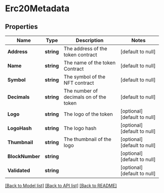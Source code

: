 # Erc20Metadata

## Properties
Name | Type | Description | Notes
------------ | ------------- | ------------- | -------------
**Address** | **string** | The address of the token contract | [default to null]
**Name** | **string** | The name of the token Contract | [default to null]
**Symbol** | **string** | The symbol of the NFT contract | [default to null]
**Decimals** | **string** | The number of decimals on of the token | [default to null]
**Logo** | **string** | The logo of the token | [optional] [default to null]
**LogoHash** | **string** | The logo hash | [optional] [default to null]
**Thumbnail** | **string** | The thumbnail of the logo | [optional] [default to null]
**BlockNumber** | **string** |  | [optional] [default to null]
**Validated** | **string** |  | [optional] [default to null]

[[Back to Model list]](../README.md#documentation-for-models) [[Back to API list]](../README.md#documentation-for-api-endpoints) [[Back to README]](../README.md)

